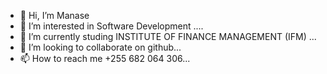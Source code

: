 - 👋 Hi, I’m Manase
- 👀 I’m interested in Software Development ....
- 🌱 I’m currently studing INSTITUTE OF FINANCE MANAGEMENT (IFM) ...
- 💞️ I’m looking to collaborate on github...
- 📫 How to reach me +255 682 064 306...

<!---
SammohGraphics/SammohGraphics is a ✨ special ✨ repository because its `README.md` (this file) appears on your GitHub profile.
You can click the Preview link to take a look at your changes.
--->
